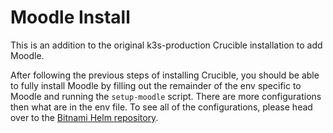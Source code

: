 # Moodle Install

This is an addition to the original k3s-production Crucible installation to add Moodle.

After following the previous steps of installing Crucible, you should be able to fully install Moodle by filling out the remainder of the env specific to Moodle and running the `setup-moodle` script. There are more configurations then what are in the env file. To see all of the configurations, please head over to the [Bitnami Helm repository](https://github.com/bitnami/charts/tree/master/bitnami/moodle#parameters).
